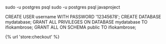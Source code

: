 sudo -u postgres psql
sudo -u postgres psql javaproject


CREATE USER username WITH PASSWORD '12345678';
CREATE DATABASE mydatabase;
GRANT ALL PRIVILEGES ON DATABASE mydatabase TO ifiokambrose;
GRANT ALL ON SCHEMA public TO ifiokambrose;

{% url 'store:checkout' %}